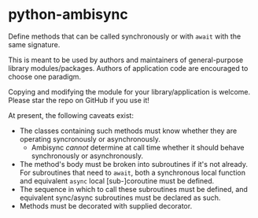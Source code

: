 # python-ambisync

Define methods that can be called synchronously or with `await` with the same signature.

This is meant to be used by authors and maintainers of general-purpose library modules/packages. Authors of application code are encouraged to choose one paradigm.

Copying and modifying the module for your library/application is welcome. Please star the repo on GitHub if you use it!

At present, the following caveats exist:

* The classes containing such methods must know whether they are operating syncronously or asynchronously.
  * Ambisync _cannot_ determine at call time whether it should behave synchronously or asynchronously.
* The method's body must be broken into subroutines if it's not already. For subroutines that need to `await`, both a synchronous local function and equivalent `async` local [sub-]coroutine must be defined.
* The sequence in which to call these subroutines must be defined, and equivalent sync/async subroutines must be declared as such.
* Methods must be decorated with supplied decorator.
